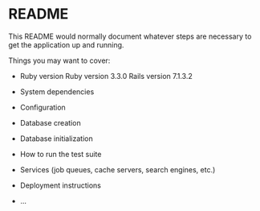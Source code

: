# README

This README would normally document whatever steps are necessary to get the
application up and running.

Things you may want to cover:

* Ruby version
    Ruby version 3.3.0
    Rails version 7.1.3.2

* System dependencies


* Configuration

* Database creation

* Database initialization

* How to run the test suite

* Services (job queues, cache servers, search engines, etc.)

* Deployment instructions

* ...

